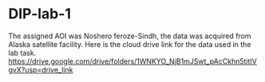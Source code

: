 # DIP-lab-1
The assigned AOI was Noshero feroze-Sindh, the data was acquired from Alaska satellite facility. Here is the cloud drive link for the data used in the lab task.
https://drive.google.com/drive/folders/1WNKYO_NjB1mJSwt_pAcCkhn5titIVgvX?usp=drive_link
